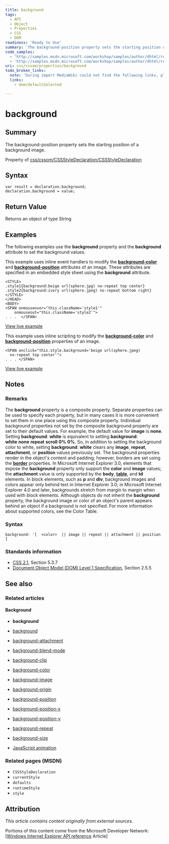 ```yaml
---
title: background
tags:
  - API
  - Object
  - Properties
  - CSS
  - DOM
readiness: 'Ready to Use'
summary: 'The background-position property sets the starting position of a background image.'
code_samples:
  - 'http://samples.msdn.microsoft.com/workshop/samples/author/dhtml/refs/background_h.htm'
  - 'http://samples.msdn.microsoft.com/workshop/samples/author/dhtml/refs/background_s.htm'
uri: css/cssom/properties/background
todo_broken_links:
  note: 'During import MediaWiki could not find the following links, please fix and adjust this list.'
  links:
    - dom/defaultSelected

---
```

# background

## Summary

The background-position property sets the starting position of a background image.

<span data-meta="applies_to" data-type="key">Property of <span data-type="value">[css/cssom/CSSStyleDeclaration/CSSStyleDeclaration](/css/cssom/CSSStyleDeclaration/CSSStyleDeclaration)</span></span>

## Syntax

``` {.js}
var result = declaration.background;
declaration.background = value;
```

## Return Value

<span data-meta="return" data-type="key">Returns an object of type <span data-type="value">String</span></span>

## Examples

The following examples use the **background** property and the **background** attribute to set the background values.

This example uses inline event handlers to modify the [**background-color**](/css/properties/background-color) and [**background-position**](/css/properties/background-position) attributes of an image. These attributes are specified in an embedded style sheet using the **background** attribute.

    <STYLE>
    .style1{background:beige url(sphere.jpg) no-repeat top center}
    .style2{background:ivory url(sphere.jpeg) no-repeat bottom right}
    </STYLE>
    </HEAD>
    <BODY>
    <SPAN onmouseover="this.className='style1'"
        onmouseout="this.className='style2'">
    . . .  </SPAN>

[View live example](http://samples.msdn.microsoft.com/workshop/samples/author/dhtml/refs/background_h.htm)

This example uses inline scripting to modify the [**background-color**](/css/properties/background-color) and [**background-position**](/css/properties/background-position) properties of an image.

    <SPAN onclick="this.style.background='beige url(sphere.jpeg)
      no-repeat top center'">
    . . . </SPAN>

[View live example](http://samples.msdn.microsoft.com/workshop/samples/author/dhtml/refs/background_s.htm)

## Notes

### Remarks

The **background** property is a composite property. Separate properties can be used to specify each property, but in many cases it is more convenient to set them in one place using this composite property. Individual background properties not set by the composite background property are set to their default values. For example, the default value for **image** is **none**. Setting **background**: **white** is equivalent to setting **background**: **white** **none** **repeat** **scroll** **0%** **0%**. So, in addition to setting the background color to white, setting **background**: **white** clears any **image**, **repeat**, **attachment**, or **position** values previously set. The background properties render in the object's content and padding; however, borders are set using the [**border**](/css/properties/border) properties. In Microsoft Internet Explorer 3.0, elements that expose the **background** property only support the **color** and **image** values; the **attachment** value is only supported by the **body**, [**table**](/html/elements/table), and **td** elements. In block elements, such as **p** and **div**, background images and colors appear only behind text in Internet Explorer 3.0; in Microsoft Internet Explorer 4.0 and later, backgrounds stretch from margin to margin when used with block elements. Although objects do not inherit the **background** property, the background image or color of an object's parent appears behind an object if a background is not specified. For more information about supported colors, see the Color Table.

### Syntax

`background: '[  <color>  || image || repeat || attachment || position ]`

### Standards information

-   [CSS 2.1](http://go.microsoft.com/fwlink/p/?linkid=203757), Section 5.3.7
-   [Document Object Model (DOM) Level 1 Specification](http://go.microsoft.com/fwlink/p/?linkid=161725), Section 2.5.5

## See also

### Related articles

#### Background

-   **background**

-   [background](/css/properties/background)

-   [background-attachment](/css/properties/background-attachment)

-   [background-blend-mode](/css/properties/background-blend-mode)

-   [background-clip](/css/properties/background-clip)

-   [background-color](/css/properties/background-color)

-   [background-image](/css/properties/background-image)

-   [background-origin](/css/properties/background-origin)

-   [background-position](/css/properties/background-position)

-   [background-position-x](/css/properties/background-position-x)

-   [background-position-y](/css/properties/background-position-y)

-   [background-repeat](/css/properties/background-repeat)

-   [background-size](/css/properties/background-size)

-   [JavaScript animation](/tutorials/animation_in_javascript_2)

### Related pages (MSDN)

-   `CSSStyleDeclaration`
-   `currentStyle`
-   `defaults`
-   `runtimeStyle`
-   `style`

## Attribution

*This article contains content originally from external sources.*

Portions of this content come from the Microsoft Developer Network: [[Windows Internet Explorer API reference](http://msdn.microsoft.com/en-us/library/ie/hh828809%28v=vs.85%29.aspx) Article]

